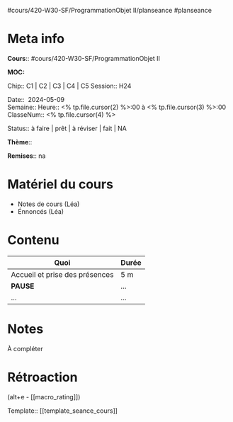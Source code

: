 #cours/420-W30-SF/ProgrammationObjet II/planseance #planseance
# Meta info

**Cours**:: #cours/420-W30-SF/ProgrammationObjet II 

**MOC:** 

Chip:: <span class="chip cours-1">C1</span> |  <span class="chip cours-2">C2</span> |  <span class="chip cours-3">C3</span> |  <span class="chip cours-4">C4</span> |  <span class="chip cours-5">C5</span> 
Session:: H24

Date::  2024-05-09  
Semaine:: 
Heure:: <% tp.file.cursor(2) %>:00 à <% tp.file.cursor(3) %>:00  
ClasseNum:: <% tp.file.cursor(4) %>

Status:: <span class="chip not-ready">à faire</span> | <span class="chip ready">prêt</span> | <span class="chip to-review">à réviser</span> | <span class="chip done">fait</span> | <span class="chip na">NA</span>

**Thème**::

**Remises**:: <span class="chip na">na</span>

# Matériel du cours
* Notes de cours (Léa)
* Énnoncés (Léa)
# Contenu
| Quoi                           | Durée |
| ------------------------------ | ----- |
| Accueil et prise des présences | 5 m   |
| **PAUSE**                      | ...   |
| ...                            | ...   |
# Notes
À compléter

# Rétroaction
(alt+e - [[macro_rating]])

Template:: [[template_seance_cours]]